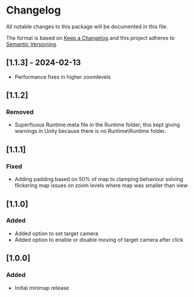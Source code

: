 # Changelog

All notable changes to this package will be documented in this file.

The format is based on [Keep a Changelog](http://keepachangelog.com/en/1.0.0/)
and this project adheres to [Semantic Versioning](http://semver.org/spec/v2.0.0.html).

## [1.1.3] - 2024-02-13

- Performance fixes in higher zoomlevels

## [1.1.2]

### Removed

- Superfluous Runtime.meta file in the Runtime folder; this kept giving warnings in Unity because 
  there is no Runtime\Runtime folder.

## [1.1.1]

### Fixed

- Adding padding based on 50% of map to clamping behaviour solving flickering map issues on zoom levels where map was smaller than view

## [1.1.0]

### Added

- Added option to set target camera
- Added option to enable or disable moving of target camera after click

## [1.0.0]

### Added

- Initial minimap release